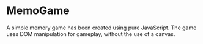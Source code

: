 # MemoGame

A simple memory game has been created using pure JavaScript. The game uses DOM manipulation for gameplay, without the use of a canvas.
